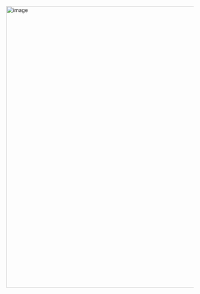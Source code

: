 <img width="757" alt="image" src="https://user-images.githubusercontent.com/117038006/218248001-9bff8f48-fdfe-4567-a9c6-f4aaf6330ac7.png">
